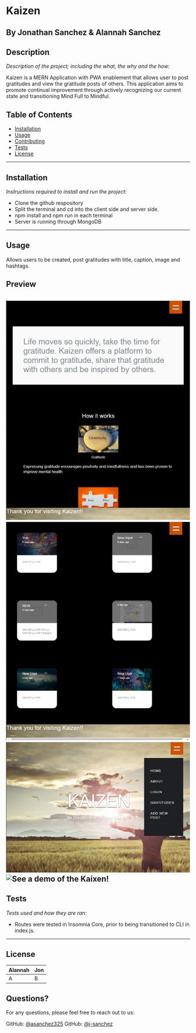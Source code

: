 # Kaizen

By Jonathan Sanchez & Alannah Sanchez
---
## Description 

*Description of the project; including the what, the why and the how:* 

 Kaizen is a MERN Application with PWA enablement that allows user to post gratitudes and view the gratitude posts of others. This application aims to promote continual improvement through actively recognizing our current state and transitioning Mind Full to Mindful.

## Table of Contents
* [Installation](#installation)
* [Usage](#usage)
* [Contributing](#contributing)
* [Tests](#tests)
* [License](#license)
---

## Installation

*Instructions required to install and run the project:*

* Clone the github respository
* Split the terminal and cd into the client side and server side.
* npm install and npm run in each terminal
* Server is running through MongoDB

---

## Usage 

Allows users to be created, post gratitudes with title, caption, image and hashtags.

## Preview

![alt preview](assets/About.jpg) <br/>
![alt preview](assets/Gratitudes.jpg) <br/>
![alt preview](assets/Newbackground.jpg) <br/>
![See a demo of the Kaixen!](https://drive.google.com/file/d/1i-Mt_4MIwM_CDdTlyVp9JXtpUpwGqnyc/view)
---

## Tests

*Tests used and how they are ran:*
* Routes were tested in Insomnia Core, prior to being transitioned to CLI in index.js.
---

## License
| Alannah  | Jon |
| ------------- | ------------- |
| A | B  |

## Questions?

For any questions, please feel free to reach out to us:

GitHub: [@asanchez325](https://api.github.com/users/asanchez325)
GitHub: [@j-sanchez](https://api.github.com/users/j-sanchez)
